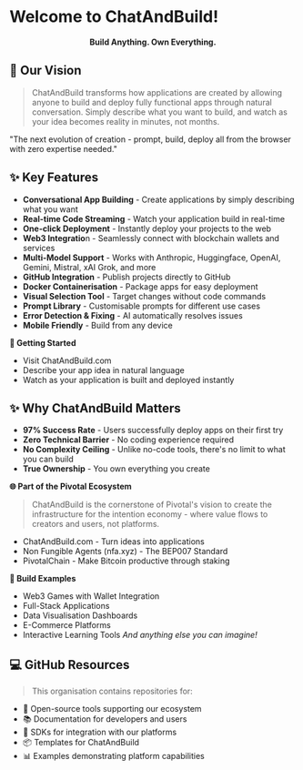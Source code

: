 # **Welcome to ChatAndBuild!**

<div align="center">

**Build Anything. Own Everything.**

</div>

## 🚀 **Our Vision**

> ChatAndBuild transforms how applications are created by allowing anyone to build and deploy fully functional apps through natural conversation. Simply describe what you want to build, and watch as your idea becomes reality in minutes, not months.

"The next evolution of creation - prompt, build, deploy all from the browser with zero expertise needed."

## ✨ **Key Features**

- **Conversational App Building** - Create applications by simply describing what you want
- **Real-time Code Streaming** - Watch your application build in real-time
- **One-click Deployment** - Instantly deploy your projects to the web
- **Web3 Integratio**n - Seamlessly connect with blockchain wallets and services
- **Multi-Model Support** - Works with Anthropic, Huggingface, OpenAI, Gemini, Mistral, xAI Grok, and more
- **GitHub Integration** - Publish projects directly to GitHub
- **Docker Containerisation** - Package apps for easy deployment
- **Visual Selection Tool** - Target changes without code commands
- **Prompt Library** - Customisable prompts for different use cases
- **Error Detection & Fixing** - AI automatically resolves issues
- **Mobile Friendly** - Build from any device

**🚀 Getting Started**

- Visit ChatAndBuild.com
- Describe your app idea in natural language
- Watch as your application is built and deployed instantly

## ✨ **Why ChatAndBuild Matters**

- **97% Success Rate** - Users successfully deploy apps on their first try
- **Zero Technical Barrier** - No coding experience required
- **No Complexity Ceiling** - Unlike no-code tools, there's no limit to what you can build
- **True Ownership** - You own everything you create

**🌐 Part of the Pivotal Ecosystem**
> ChatAndBuild is the cornerstone of Pivotal's vision to create the infrastructure for the intention economy - where value flows to creators and users, not platforms.

- ChatAndBuild.com - Turn ideas into applications
- Non Fungible Agents (nfa.xyz) - The BEP007 Standard
- PivotalChain - Make Bitcoin productive through staking


**📱 Build Examples**

- Web3 Games with Wallet Integration
- Full-Stack Applications
- Data Visualisation Dashboards
- E-Commerce Platforms
- Interactive Learning Tools
_And anything else you can imagine!_

## 💻  **GitHub Resources**

> This organisation contains repositories for:

- 🧰 Open-source tools supporting our ecosystem
- 📚 Documentation for developers and users
- 🔌 SDKs for integration with our platforms
- 📦 Templates for ChatAndBuild
- 📊 Examples demonstrating platform capabilities
